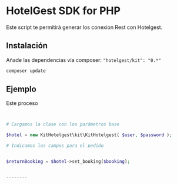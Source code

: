 HotelGest SDK for PHP
=====

Este script te permitirá generar los conexion Rest con Hotelgest.

## Instalación

Añade las dependencias vía composer: `"hotelgest/kit": "0.*"`

```bash
composer update
```

## Ejemplo 

Este proceso 

```php


# Cargamos la clase con los parámetros base

$hotel = new KitHotelgest\kit\KitHotelgest( $user, $password );

# Indicamos los campos para el pedido


$returnBooking = $hotel->set_booking($booking);


--------



